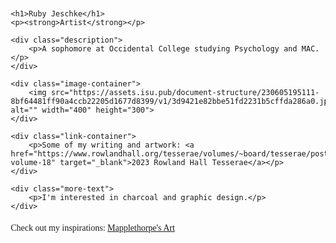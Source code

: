 <DOCTYPE html>
<html lang="en">
<head>
    <meta charset="UTF-8">
    <meta name="viewport" content="width=device-width, initial-scale=1.0">
    <title>Ruby Jeschke</title>
    <style>
        body {
            font-family: 'Times New Roman', Times, serif;
            margin: 20px;
        }
        h1 {
            color: purple;
        }
        .description {
            margin: 20px 0;
        }
        .image-container {
            margin: 20px 0;
        }
        .link-container {
            margin: 20px 0;
        }
        .more-text {
            margin: 20px 0;
        }
    </style>
</head>
<body>

    <h1>Ruby Jeschke</h1>
    <p><strong>Artist</strong></p>

    <div class="description">
        <p>A sophomore at Occidental College studying Psychology and MAC.</p>
    </div>

    <div class="image-container">
        <img src="https://assets.isu.pub/document-structure/230605195111-8bf64481ff90a4ccb22205d1677d8399/v1/3d9421e82bbe51fd2231b5cffda286a0.jpeg" alt="" width="400" height="300">
    </div>

    <div class="link-container">
        <p>Some of my writing and artwork: <a href="https://www.rowlandhall.org/tesserae/volumes/~board/tesserae/post/2023-volume-18" target="_blank">2023 Rowland Hall Tesserae</a></p>
    </div>

    <div class="more-text">
        <p>I'm interested in charcoal and graphic design.</p>
    </div>

  <div class="link-container">
        <p>Check out my inspirations: <a href="https://www.getty.edu/research/special_collections/notable/mapplethorpe_slideshow/slideshow.html" target="_blank">Mapplethorpe's Art</a></p>
    </div>

</body>
</html>

